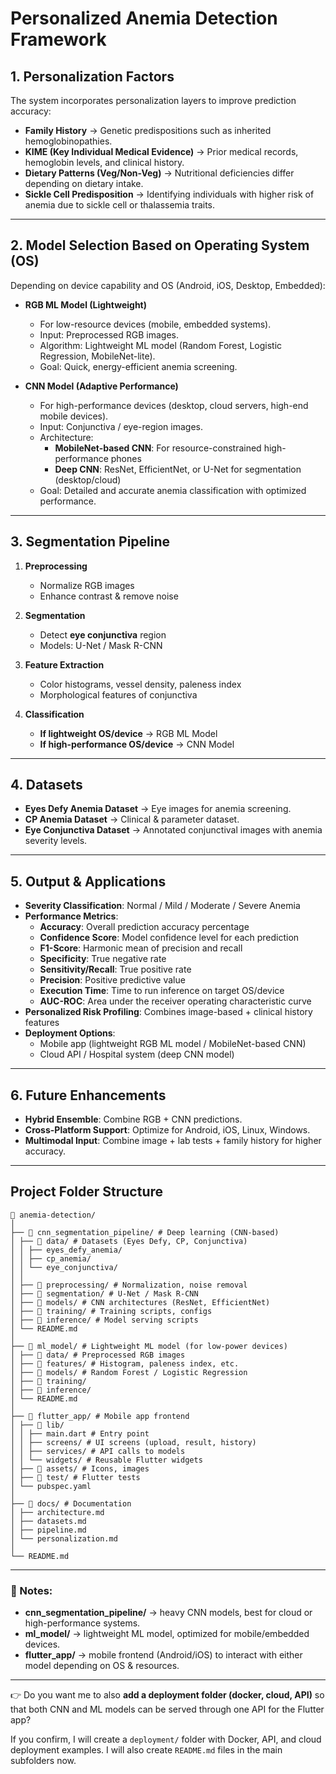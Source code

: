 # Personalized Anemia Detection Framework

## 1. Personalization Factors

The system incorporates personalization layers to improve prediction accuracy:

- **Family History** → Genetic predispositions such as inherited hemoglobinopathies.
- **KIME (Key Individual Medical Evidence)** → Prior medical records, hemoglobin levels, and clinical history.
- **Dietary Patterns (Veg/Non-Veg)** → Nutritional deficiencies differ depending on dietary intake.
- **Sickle Cell Predisposition** → Identifying individuals with higher risk of anemia due to sickle cell or thalassemia traits.

---

## 2. Model Selection Based on Operating System (OS)

Depending on device capability and OS (Android, iOS, Desktop, Embedded):

- **RGB ML Model (Lightweight)**

  - For low-resource devices (mobile, embedded systems).
  - Input: Preprocessed RGB images.
  - Algorithm: Lightweight ML model (Random Forest, Logistic Regression, MobileNet-lite).
  - Goal: Quick, energy-efficient anemia screening.

- **CNN Model (Adaptive Performance)**
  - For high-performance devices (desktop, cloud servers, high-end mobile devices).
  - Input: Conjunctiva / eye-region images.
  - Architecture:
    - **MobileNet-based CNN**: For resource-constrained high-performance phones
    - **Deep CNN**: ResNet, EfficientNet, or U-Net for segmentation (desktop/cloud)
  - Goal: Detailed and accurate anemia classification with optimized performance.

---

## 3. Segmentation Pipeline

1. **Preprocessing**

   - Normalize RGB images
   - Enhance contrast & remove noise

2. **Segmentation**

   - Detect **eye conjunctiva** region
   - Models: U-Net / Mask R-CNN

3. **Feature Extraction**

   - Color histograms, vessel density, paleness index
   - Morphological features of conjunctiva

4. **Classification**
   - **If lightweight OS/device** → RGB ML Model
   - **If high-performance OS/device** → CNN Model

---

## 4. Datasets

- **Eyes Defy Anemia Dataset** → Eye images for anemia screening.
- **CP Anemia Dataset** → Clinical & parameter dataset.
- **Eye Conjunctiva Dataset** → Annotated conjunctival images with anemia severity levels.

---

## 5. Output & Applications

- **Severity Classification**: Normal / Mild / Moderate / Severe Anemia
- **Performance Metrics**:
  - **Accuracy**: Overall prediction accuracy percentage
  - **Confidence Score**: Model confidence level for each prediction
  - **F1-Score**: Harmonic mean of precision and recall
  - **Specificity**: True negative rate
  - **Sensitivity/Recall**: True positive rate
  - **Precision**: Positive predictive value
  - **Execution Time**: Time to run inference on target OS/device
  - **AUC-ROC**: Area under the receiver operating characteristic curve
- **Personalized Risk Profiling**: Combines image-based + clinical history features
- **Deployment Options**:
  - Mobile app (lightweight RGB ML model / MobileNet-based CNN)
  - Cloud API / Hospital system (deep CNN model)

---

## 6. Future Enhancements

- **Hybrid Ensemble**: Combine RGB + CNN predictions.
- **Cross-Platform Support**: Optimize for Android, iOS, Linux, Windows.
- **Multimodal Input**: Combine image + lab tests + family history for higher accuracy.

---

## Project Folder Structure

```
📂 anemia-detection/
│
├── 📂 cnn_segmentation_pipeline/ # Deep learning (CNN-based)
│ ├── 📂 data/ # Datasets (Eyes Defy, CP, Conjunctiva)
│ │ ├── eyes_defy_anemia/
│ │ ├── cp_anemia/
│ │ └── eye_conjunctiva/
│ │
│ ├── 📂 preprocessing/ # Normalization, noise removal
│ ├── 📂 segmentation/ # U-Net / Mask R-CNN
│ ├── 📂 models/ # CNN architectures (ResNet, EfficientNet)
│ ├── 📂 training/ # Training scripts, configs
│ ├── 📂 inference/ # Model serving scripts
│ └── README.md
│
├── 📂 ml_model/ # Lightweight ML model (for low-power devices)
│ ├── 📂 data/ # Preprocessed RGB images
│ ├── 📂 features/ # Histogram, paleness index, etc.
│ ├── 📂 models/ # Random Forest / Logistic Regression
│ ├── 📂 training/
│ ├── 📂 inference/
│ └── README.md
│
├── 📂 flutter_app/ # Mobile app frontend
│ ├── 📂 lib/
│ │ ├── main.dart # Entry point
│ │ ├── screens/ # UI screens (upload, result, history)
│ │ ├── services/ # API calls to models
│ │ └── widgets/ # Reusable Flutter widgets
│ ├── 📂 assets/ # Icons, images
│ ├── 📂 test/ # Flutter tests
│ └── pubspec.yaml
│
├── 📂 docs/ # Documentation
│ ├── architecture.md
│ ├── datasets.md
│ ├── pipeline.md
│ └── personalization.md
│
└── README.md
```

---

### 📌 Notes:

- **cnn_segmentation_pipeline/** → heavy CNN models, best for cloud or high-performance systems.
- **ml_model/** → lightweight ML model, optimized for mobile/embedded devices.
- **flutter_app/** → mobile frontend (Android/iOS) to interact with either model depending on OS & resources.

---

👉 Do you want me to also **add a deployment folder (docker, cloud, API)** so that both CNN and ML models can be served through one API for the Flutter app?

If you confirm, I will create a `deployment/` folder with Docker, API, and cloud deployment examples. I will also create `README.md` files in the main subfolders now.
